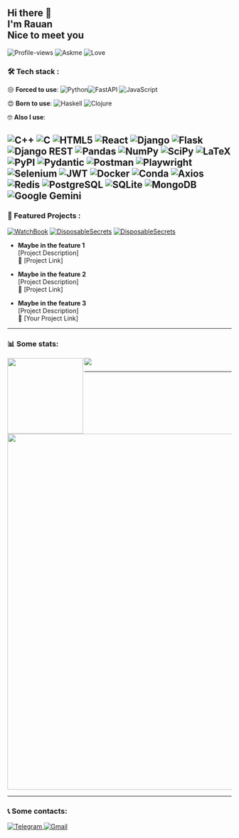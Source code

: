 <h2> Hi there 👋 <br> I'm Rauan <br> Nice to meet you </h2>


![Profile-views](https://komarev.com/ghpvc/?username=fluffy-dev)
![Askme](https://img.shields.io/badge/Ask%20me%20-%20Anything%20-blue)
![Love](https://img.shields.io/badge/Love%20-%20Algorithms%20and%20API's%20-blue)




### 🛠️ Tech stack :
😒 **Forced to use**:
![Python](https://img.shields.io/badge/Python-FFD43B?logo=python&logoColor=blue)![FastAPI](https://img.shields.io/badge/fastapi-109989?logo=FASTAPI&logoColor=white)
![JavaScript](https://img.shields.io/badge/JavaScript-323330?logo=javascript&logoColor=F7DF1E)

😍 **Born to use**:
![Haskell](https://img.shields.io/badge/Haskell-5D4F85?logo=haskell&logoColor=white)
![Clojure](https://img.shields.io/badge/Clojure-5881D8?logo=clojure&logoColor=white)

🤓 **Also I use**:

![C++](https://img.shields.io/badge/C%2B%2B-00599C?logo=c%2B%2B&logoColor=white)
![C](https://img.shields.io/badge/C-00599C?logo=c&logoColor=white)
![HTML5](https://img.shields.io/badge/HTML5-E34F26?logo=html5&logoColor=white)
![React](https://img.shields.io/badge/React-20232A?logo=react&logoColor=61DAFB)
![Django](https://img.shields.io/badge/Django-092E20?logo=django&logoColor=green)
![Flask](https://img.shields.io/badge/Flask-000000?logo=flask&logoColor=white)
![Django REST](https://img.shields.io/badge/django%20rest-ff1709?logo=django&logoColor=white)
![Pandas](https://img.shields.io/badge/Pandas-2C2D72?logo=pandas&logoColor=white)
![NumPy](https://img.shields.io/badge/Numpy-777BB4?logo=numpy&logoColor=white)
![SciPy](https://img.shields.io/badge/SciPy-654FF0?logo=SciPy&logoColor=white)
![LaTeX](https://img.shields.io/badge/LaTeX-47A141?logo=LaTeX&logoColor=white)
![PyPI](https://img.shields.io/badge/pypi-3775A9?logo=pypi&logoColor=white)
![Pydantic](https://img.shields.io/badge/Pydantic-E92063?logo=Pydantic&logoColor=white)
![Postman](https://img.shields.io/badge/Postman-FF6C37?logo=Postman&logoColor=white)
![Playwright](https://img.shields.io/badge/Playwright-45ba4b?logo=Playwright&logoColor=white)
![Selenium](https://img.shields.io/badge/Selenium-43B02A?logo=Selenium&logoColor=white)
![JWT](https://img.shields.io/badge/JWT-000000?logo=JSON%20web%20tokens&logoColor=white)
![Docker](https://img.shields.io/badge/Docker-2CA5E0?logo=docker&logoColor=white)
![Conda](https://img.shields.io/badge/conda-342B029.svg?&logo=anaconda&logoColor=white)
![Axios](https://img.shields.io/badge/axios-671ddf?&logo=axios&logoColor=white)
![Redis](https://img.shields.io/badge/redis-%23DD0031.svg?&logo=redis&logoColor=white)
![PostgreSQL](https://img.shields.io/badge/PostgreSQL-316192?logo=postgresql&logoColor=white)
![SQLite](https://img.shields.io/badge/Sqlite-003B57?logo=sqlite&logoColor=white)
![MongoDB](https://img.shields.io/badge/MongoDB-4EA94B?logo=mongodb&logoColor=white)
![Google Gemini](https://img.shields.io/badge/Google%20Gemini-8E75B2?logo=googlegemini&logoColor=white)
---

### 🌟 Featured Projects :

[![WatchBook](https://github-readme-stats.vercel.app/api/pin/?username=fluffy-dev&repo=WatchBook)](https://github.com/fluffy-dev/WatchBook)
[![DisposableSecrets](https://github-readme-stats.vercel.app/api/pin/?username=fluffy-dev&repo=DisposableSecrets)](https://github.com/fluffy-dev/DisposableSecrets)
[![DisposableSecrets](https://github-readme-stats.vercel.app/api/pin/?username=fluffy-dev&repo=AudioHost)](https://github.com/fluffy-dev/AudioHost)

- **Maybe in the feature 1**  
  [Project Description]  
  🔗 [Project Link]

- **Maybe in the feature 2**  
  [Project Description]  
  🔗 [Project Link] 

- **Maybe in the feature 3**  
  [Project Description]  
  🔗 [Your Project Link]

---

### 📊 Some stats:
<div>
  <img height="170" align="left" src="https://github-readme-stats.vercel.app/api?username=fluffy-dev&count_private=true&include_all_commits=false&theme=transparent" />
  <img src="https://github-readme-stats.vercel.app/api/top-langs/?username=fluffy-dev&layout=compact&theme=transparent" />
</div>

---

<a href="https://github.com/ryo-ma/github-profile-trophy">
  <img width=800 src="https://github-profile-trophy.vercel.app/?username=fluffy-dev&column=10&theme=dracula&no-frame=true"/>
</a>

---

### 📞 Some contacts:

<div>
  <a href="https://google.com">
    <img alt="Telegram" src="https://img.shields.io/badge/Telegram-2CA5E0?logo=telegram&logoColor=white">
  </a>
  <a href="https://google.com">
    <img alt="Gmail" src="https://img.shields.io/badge/Gmail-D14836?logo=gmail&logoColor=white">
  </a>
</div>